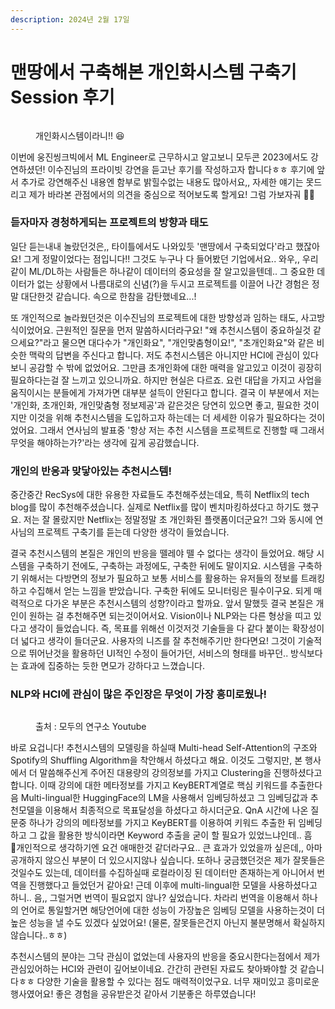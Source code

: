```yaml
---
description: 2024년 2월 17일
---
```


# 맨땅에서 구축해본 개인화시스템 구축기 Session 후기

<figure><img src="https://blog.kakaocdn.net/dn/bb0Mv6/btsEYI0u06k/4X4cWez9sA0CD317i4F57K/img.png" alt=""><figcaption><p>개인화시스템이라니!! 😆</p></figcaption></figure>

이번에 웅진씽크빅에서 ML Engineer로 근무하시고 알고보니 모두콘 2023에서도 강연하셨던! 이수진님의 프라이빗 강연을 듣고난 후기를 작성하고자 합니다ㅎㅎ 후기에 앞서 추가로 강연해주신 내용엔 함부로 밝힐수없는 내용도 많아서요,, 자세한 얘기는 못드리고 제가 바라본 관점에서의 의견을 중심으로 적어보도록 할게요! 그럼 가보자궈 👊👊

### 듣자마자 경청하게되는 프로젝트의 방향과 태도

일단 듣는내내 놀랐던것은,, 타이틀에서도 나와있듯 '맨땅에서 구축되었다'라고 했잖아요! 그게 정말이었다는 점입니다!! 그것도 누구나 다 들어봤던 기업에서요.. 와우,, 우리같이 ML/DL하는 사람들은 하나같이 데이터의 중요성을 잘 알고있을텐데.. 그 중요한 데이터가 없는 상황에서 나름대로의 신념(?)을 두시고 프로젝트를 이끌어 나간 경험은 정말 대단한것 같습니다. 속으로 한참을 감탄했네요...!

또 개인적으로 놀라웠던것은 이수진님의 프로젝트에 대한 방향성과 임하는 태도, 사고방식이었어요. 근원적인 질문을 먼저 말씀하시더라구요! "왜 추천시스템이 중요하실것 같으세요?"라고 물으면 대다수가 "개인화요", "개인맞춤형이요!", "초개인화요"와 같은 비슷한 맥락의 답변을 주신다고 합니다. 저도 추천시스템은 아니지만 HCI에 관심이 있다보니 공감할 수 밖에 없었어요. 그만큼 초개인화에 대한 매력을 알고있고 이것이 굉장히 필요하다는걸 잘 느끼고 있으니까요. 하지만 현실은 다르죠. 요런 대답을 가지고 사업을 움직이시는 분들에게 가져가면 대부분 설득이 안된다고 합니다. 결국 이 부분에서 저는 '개인화, 초개인화, 개인맞춤형 정보제공'과 같은것은 당연히 있으면 좋고, 필요한 것이지만 이것을 위해 추천시스템을 도입하고자 하는데는 더 세세한 이유가 필요하다는 것이었어요. 그래서 연사님의 발표중 '항상 저는 추천 시스템을 프로젝트로 진행할 때 그래서 무엇을 해야하는가?'라는 생각에 깊게 공감했습니다.

### 개인의 반응과 맞닿아있는 추천시스템!

중간중간 RecSys에 대한 유용한 자료들도 추천해주셨는데요, 특히 Netflix의 tech blog를 많이 추천해주셨습니다. 실제로 Netflix를 많이 벤치마킹하셨다고 하기도 했구요. 저는 잘 몰랐지만 Netflix는 정말정말 초 개인화된 플랫폼이더군요?! 그와 동시에 연사님의 프로젝트 구축기를 듣는데 다양한 생각이 들었습니다.&#x20;

결국 추천시스템의 본질은 개인의 반응을 뗄레야 뗄 수 없다는 생각이 들었어요. 해당 시스템을 구축하기 전에도, 구축하는 과정에도, 구축한 뒤에도 말이지요. 시스템을 구축하기 위해서는 다방면의 정보가 필요하고 보통 서비스를 활용하는 유저들의 정보를 트래킹하고 수집해서 얻는 느낌을 받았습니다. 구축한 뒤에도 모니터링은 필수이구요. 되게 매력적으로 다가온 부분은 추천시스템의 성향?이라고 할까요. 앞서 말했듯 결국 본질은 개인이 원하는 걸 추천해주면 되는것이어서요. Vision이나 NLP와는 다른 형상을 띠고 있다고 생각이 들었습니다. 즉, 목표를 위해선 이것저것 기술들을 다 같다 붙이는 확장성이 더 넓다고 생각이 들더군요. 사용자의 니즈를 잘 추천해주기만 한다면요! 그것이 기술적으로 뛰어난것을 활용하던 UI적인 수정이 들어가던, 서비스의 형태를 바꾸던.. 방식보다는 효과에 집중하는 듯한 면모가 강하다고 느꼈습니다.&#x20;

### NLP와 HCI에 관심이 많은 주인장은 무엇이 가장 흥미로웠나!

<figure><img src="https://blog.kakaocdn.net/dn/b7VfeE/btsEWwTWtUh/T8fd0Tn7rWkUBkXWmPZzp0/img.png" alt=""><figcaption><p>출처 : 모두의 연구소 Youtube</p></figcaption></figure>

바로 요겁니다! 추천시스템의 모델링을 하실때 Multi-head Self-Attention의 구조와 Spotify의 Shuffling Algorithm을 착안해서 하셨다고 해요. 이것도 그렇지만, 본 행사에서 더 말씀해주신게 주어진 대용량의 강의정보를 가지고 Clustering을 진행하셨다고 합니다. 이때 강의에 대한 메타정보를 가지고 KeyBERT계열로 핵심 키워드를 추출한다음 Multi-lingual한 HuggingFace의 LM을 사용해서 임베딩하셨고 그 임베딩값과 추천모델을 이용해서 최종적으로 목표달성을 하셨다고 하시더군요. QnA 시간에 나온 질문중 하나가 강의의 메타정보를 가지고 KeyBERT를 이용하여 키워드 추출한 뒤 임베딩하고 그 값을 활용한 방식이라면 Keyword 추출을 굳이 할 필요가 있었느냐인데.. 흠 개인적으로 생각하기엔 요건 애매한것 같더라구요..  큰 효과가 있었을까 싶은데,, 아마 공개하지 않으신 부분이 더 있으시지않나 싶습니다. 또하나 궁금했던것은 제가 잘못들은것일수도 있는데, 데이터를 수집하실때 로컬라이징 된 데이터만 존재하는게 아니어서 번역을 진행했다고 들었던거 같아요! 근데 이후에 multi-lingual한 모델을 사용하셨다고 하니.. 음,, 그럴거면 번역이 필요없지 않나? 싶었습니다. 차라리 번역을 이용해서 하나의 언어로 통일할거면 해당언어에 대한 성능이 가장높은 임베딩 모델을 사용하는것이 더 높은 성능을 낼 수도 있겠다 싶었어요! (물론, 잘못들은건지 아닌지 불분명해서 확실하지 않습니다..ㅎㅎ)&#x20;

추천시스템의 분야는 그닥 관심이 없었는데 사용자의 반응을 중요시한다는점에서 제가 관심있어하는 HCI와 관련이 깊어보이네요. 간간히 관련된 자료도 찾아봐야할 것 같습니다ㅎㅎ 다양한 기술을 활용할 수 있다는 점도 매력적이었구요. 너무 재미있고 흥미로운 행사였어요! 좋은 경험을 공유받은것 같아서 기분좋은 하루였습니다!&#x20;
